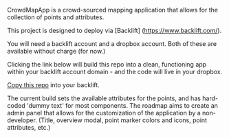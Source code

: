 CrowdMapApp is a crowd-sourced mapping application that allows for the collection of points and attributes.

This project is designed to deploy via [Backlift] (https://www.backlift.com/).

You will need a backlift account and a dropbox account. Both of these are available without charge (for now.) 

Clicking the link below will build this repo into a clean, functioning app within your backlift account domain - and the code will live in your dropbox.

[Copy this repo](https://www.backlift.com/backlift/dropbox/create?template=github.com/abenrob/CrowdMapApp&appname=CrowdMapApp "Copy") into your backlift.

The current build sets the available attributes for the points, and has hard-coded 'dummy text' for most components. 
The roadmap aims to create an admin panel that allows for the customization of the application by a non-developer. (Title, overview modal, point marker colors and icons, point attributes, etc.)
